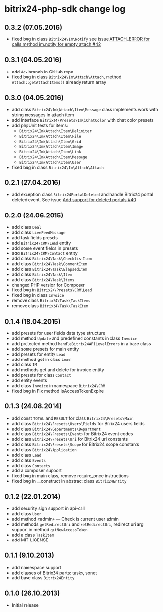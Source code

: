 # bitrix24-php-sdk change log
## 0.3.2 (07.05.2016)
* fixed bug in class `Bitrix24\Im\Notify` see issue [ATTACH_ERROR for calls method im.notify for empty attach #42](https://github.com/mesilov/bitrix24-php-sdk/issues/42)
 
## 0.3.1 (04.05.2016)
* add `dev` branch in GitHub repo
* fixed bug in class `Bitrix24\Im\Attach\Attach`, method `Attach::getAttachItems()` already return array

## 0.3.0 (04.05.2016)
* add class `Bitrix24\Im\Attach\Item\Message` class implements work with string messages in attach item
* add interface `Bitrix24\Presets\Im\iChatColor` with chat color presets  
* add phpUnit tests for items:
  * `Bitrix24\Im\Attach\Item\Delimiter`
  * `Bitrix24\Im\Attach\Item\File`
  * `Bitrix24\Im\Attach\Item\Grid`
  * `Bitrix24\Im\Attach\Item\Image`
  * `Bitrix24\Im\Attach\Item\Link`
  * `Bitrix24\Im\Attach\Item\Message`
  * `Bitrix24\Im\Attach\Item\User`
* fixed bug in class `Bitrix24\Im\Attach\Attach`  

## 0.2.1 (27.04.2016)
* add exception class `Bitrix24PortalDeleted` and handle Bitrix24 portal deleted event. See issue [Add support for deleted portals #40](https://github.com/mesilov/bitrix24-php-sdk/issues/40)  

## 0.2.0 (24.06.2015)
* add class `Deal`
* add class `LiveFeedMessage`
* add task fields presets
* add `Bitrix24\CRM\Lead` entity
* add some event fields in presets
* add `Bitrix24\CRM\Contact` entity
* add class `Bitrix24\Task\ChecklistItem`
* add class `Bitrix24\Task\CommentItem`
* add class `Bitrix24\Task\ElapsedItem`
* add class `Bitrix24\Task\Item`
* add class `Bitrix24\Task\Items`
* changed PHP version for Composer
* fixed bug in `Bitrix24\Presets\CRM\Lead`
* fixed bug in class `Invoice`
* remove class `Bitrix24\Task\TaskItems`
* remove class `Bitrix24\Task\TaskItem`

## 0.1.4 (18.04.2015)
* add presets for user fields data type structure
* add method `Update` and predefined constants in class `Invoice`
* add protected method `handleBitrix24APILevelErrors` in a base class
* add some presets for main entity
* add presets for entity `Lead`
* add method get in class `Lead`
* add class `IM`
* add methods get and delete for invoice entity
* add presets for class `Contact`
* add entity events
* add class `Invoice` in namespace `Bitrix24\CRM`
* fixed bug in Fix method isAccessTokenExpire

## 0.1.3 (24.08.2014)
* add const `TOTAL` and `RESULT` for class `Bitrix24\Presets\Main`
* add class `Bitrix24\Presets\Users\Fields` for Bitrix24 users fields
* add class `Bitrix24\Departments\Department`
* add class `Bitrix24\Presets\Events` for Bitrix24 event codes
* add class `Bitrix24\Presets\Uri` for Bitrix24 uri constants
* add class `Bitrix24\Presets\Scope` for Bitrix24 scope constants
* add class `Bitrix24\Application`
* add class `Lead`
* add class `Events`
* add class `Contacts`
* add a composer support
* fixed bug in main class, remove require_once instructions
* fixed bug in __construct in abstract class `Bitrix24Entity`

## 0.1.2 (22.01.2014)
* add security sign support in api-call
* add class `User`
* add method «admin» — Check is current user admin
* add methods `getRedirectUri` and `setRedirectUri`, redirect uri arg support in method `getNewAccessToken`
* add a class `TaskItem`
* add MIT-LICENSE

## 0.1.1 (9.10.2013)
* add namespace support
* add classes of Bitrix24 parts: tasks, sonet
* add base class `Bitrix24Entity`

## 0.1.0 (26.10.2013)
* Initial release